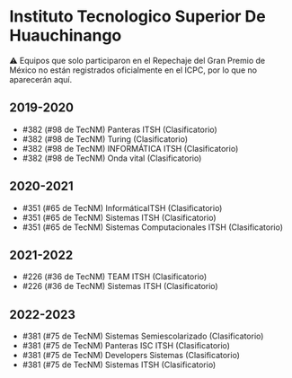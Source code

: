 # Instituto Tecnologico Superior De Huauchinango

:warning: Equipos que solo participaron en el Repechaje del Gran Premio de México no están registrados oficialmente en el ICPC, por lo que no aparecerán aquí.

## 2019-2020

- #382 (#98 de TecNM) Panteras ITSH (Clasificatorio)
- #382 (#98 de TecNM) Turing (Clasificatorio)
- #382 (#98 de TecNM) INFORMÁTICA ITSH (Clasificatorio)
- #382 (#98 de TecNM) Onda vital (Clasificatorio)

## 2020-2021

- #351 (#65 de TecNM) InformáticaITSH (Clasificatorio)
- #351 (#65 de TecNM) Sistemas ITSH (Clasificatorio)
- #351 (#65 de TecNM) Sistemas Computacionales ITSH (Clasificatorio)

## 2021-2022

- #226 (#36 de TecNM) TEAM ITSH (Clasificatorio)
- #226 (#36 de TecNM) Sistemas ITSH (Clasificatorio)

## 2022-2023

- #381 (#75 de TecNM) Sistemas Semiescolarizado (Clasificatorio)
- #381 (#75 de TecNM) Panteras ISC ITSH (Clasificatorio)
- #381 (#75 de TecNM) Developers Sistemas (Clasificatorio)
- #381 (#75 de TecNM) Sistemas ITSH (Clasificatorio)


